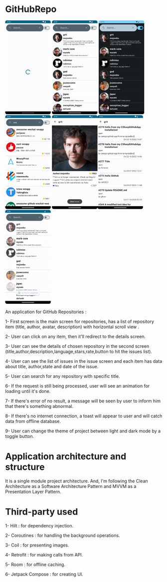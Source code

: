 # GitHubRepo
<img src="pics/pic1.png" alt="1" height="300"/> <img src="pics/pic2.png" alt="1" height="300"/>
<img src="pics/pic3.png" alt="1" height="300"/> <img src="pics/pic4.png" alt="1" height="300"/>
<img src="pics/pic5.png" alt="1" height="300"/><img src="pics/pic6.png" alt="1" height="300"/><img src="pics/pic7.png" alt="1" height="300"/>


An application for GitHub Repositories :

1- First screen is the main screen for repositories, has a list of repository item (title, author, avatar, description) with horizontal scroll view .

2- User can click on any item, then it'll redirect to the details screen.

3- User can see the details of chosen repository in the second screen (title,author,description,language,stars,rate,button to hit the issues list).

4- User can see the list of issues in the issue screen and each item has data about title, author,state and date of the issue.

5- User can search for any repository with specific title.

6- If the request is still being processed, user will see an animation for loading until it's done.

7- If there's error of no result, a message will be seen by user to inform him that there's something abnormal.

8- If there's no internet connection, a toast will appear to user and will catch data from offline database.

9- User can change the theme of project between light and dark mode by a toggle button.


# Application architecture and structure

It is a single module project architecture. And, I'm following the Clean Architecture as a Software Architecture Pattern and MVVM as a Presentation Layer Pattern.

# Third-party used

1- Hilt : for dependency injection.

2- Coroutines : for handling the background operations.

3- Coil : for presenting images.

4- Retrofit : for making calls from API.

5- Room : for offline caching.

6- Jetpack Compose : for creating UI.
